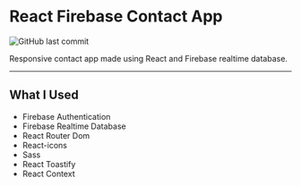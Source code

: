# React Firebase Contact App

![GitHub last commit](https://img.shields.io/github/last-commit/sinansarikaya/react-firebase-contact-app?style=flat-square)

Responsive contact app made using React and Firebase realtime database.

<hr />

## What I Used

- Firebase Authentication
- Firebase Realtime Database
- React Router Dom
- React-icons
- Sass
- React Toastify
- React Context